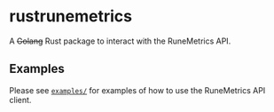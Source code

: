 # rustrunemetrics

A ~~Golang~~ Rust package to interact with the RuneMetrics API.

## Examples

Please see [`examples/`](./examples/) for examples of how to use the RuneMetrics API client.
